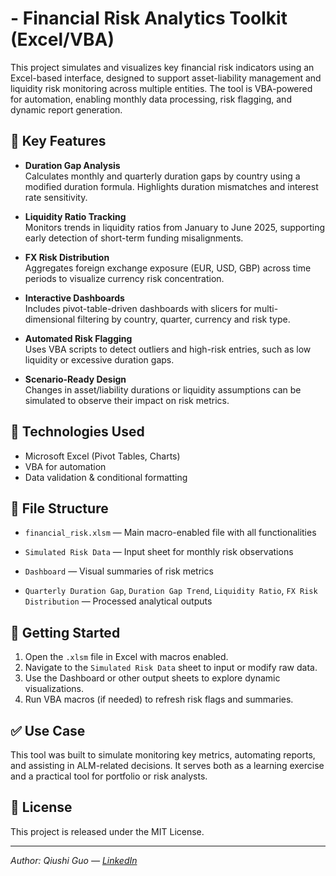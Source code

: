 # - Financial Risk Analytics Toolkit (Excel/VBA)

This project simulates and visualizes key financial risk indicators using an Excel-based interface, designed to support asset-liability management and liquidity risk monitoring across multiple entities. The tool is VBA-powered for automation, enabling monthly data processing, risk flagging, and dynamic report generation.

## 📌 Key Features

- **Duration Gap Analysis**  
  Calculates monthly and quarterly duration gaps by country using a modified duration formula. Highlights duration mismatches and interest rate sensitivity.

- **Liquidity Ratio Tracking**  
  Monitors trends in liquidity ratios from January to June 2025, supporting early detection of short-term funding misalignments.

- **FX Risk Distribution**  
  Aggregates foreign exchange exposure (EUR, USD, GBP) across time periods to visualize currency risk concentration.

- **Interactive Dashboards**  
  Includes pivot-table-driven dashboards with slicers for multi-dimensional filtering by country, quarter, currency and risk type.

- **Automated Risk Flagging**  
  Uses VBA scripts to detect outliers and high-risk entries, such as low liquidity or excessive duration gaps.

- **Scenario-Ready Design**  
  Changes in asset/liability durations or liquidity assumptions can be simulated to observe their impact on risk metrics.

## 🔧 Technologies Used

- Microsoft Excel (Pivot Tables, Charts)
- VBA for automation
- Data validation & conditional formatting

## 📂 File Structure

- `financial_risk.xlsm` — Main macro-enabled file with all functionalities
- `Simulated Risk Data` — Input sheet for monthly risk observations

- `Dashboard` — Visual summaries of risk metrics
- `Quarterly Duration Gap`, `Duration Gap Trend`, `Liquidity Ratio`, `FX Risk Distribution` — Processed analytical outputs

## 📎 Getting Started

1. Open the `.xlsm` file in Excel with macros enabled.
2. Navigate to the `Simulated Risk Data` sheet to input or modify raw data.
3. Use the Dashboard or other output sheets to explore dynamic visualizations.
4. Run VBA macros (if needed) to refresh risk flags and summaries.

## ✅ Use Case

This tool was built to simulate monitoring key metrics, automating reports, and assisting in ALM-related decisions. It serves both as a learning exercise and a practical tool for portfolio or risk analysts.

## 📄 License

This project is released under the MIT License.

---

*Author: Qiushi Guo — [LinkedIn](https://www.linkedin.com/in/qiushi-guo/)*
